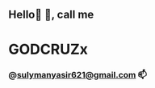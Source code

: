 ##   Hello👋 👋, call me
#    GODCRUZx
### @sulymanyasir621@gmail.com  📫 

<!---
GODCRUZx/GODCRUZx is a ✨ special ✨ repository because its `README.md` (this file) appears on your GitHub profile.
You can click the Preview link to take a look at your changes.
--->
